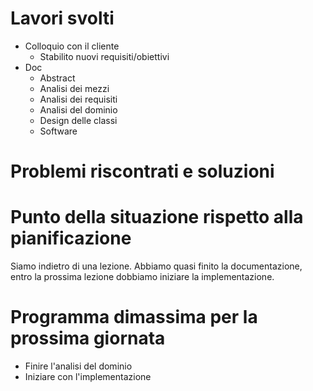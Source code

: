 # Lavori svolti

- Colloquio con il cliente
  - Stabilito nuovi requisiti/obiettivi
- Doc
  - Abstract
  - Analisi dei mezzi
  - Analisi dei requisiti
  - Analisi del dominio
  - Design delle classi
  - Software

# Problemi riscontrati e soluzioni

# Punto della situazione rispetto alla pianificazione

Siamo indietro di una lezione. Abbiamo quasi finito la documentazione, entro la prossima lezione dobbiamo iniziare la implementazione.

# Programma dimassima per la prossima giornata

- Finire l'analisi del dominio
- Iniziare con l'implementazione